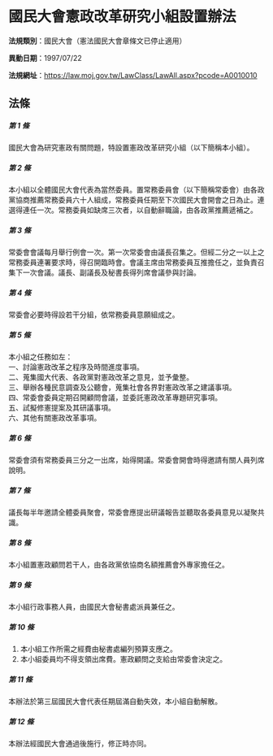 # 國民大會憲政改革研究小組設置辦法

**法規類別**：國民大會（憲法國民大會章條文已停止適用）

**異動日期**：1997/07/22  

**法規網址**：https://law.moj.gov.tw/LawClass/LawAll.aspx?pcode=A0010010





## 法條
##### 第 1 條
國民大會為研究憲政有關問題，特設置憲政改革研究小組（以下簡稱本小組）。

##### 第 2 條
本小組以全體國民大會代表為當然委員。置常務委員會（以下簡稱常委會）由各政黨協商推薦常務委員六十人組成，常務委員任期至下次國民大會開會之日為止。連選得連任一次。常務委員如缺席三次者，以自動辭職論，由各政黨推薦遞補之。

##### 第 3 條
常委會會議每月舉行例會一次。第一次常委會由議長召集之。但經二分之一以上之常務委員連署要求時，得召開臨時會。會議主席由常務委員互推擔任之，並負責召集下一次會議。議長、副議長及秘書長得列席會議參與討論。

##### 第 4 條
常委會必要時得設若干分組，依常務委員意願組成之。

##### 第 5 條
本小組之任務如左：  
一、討論憲政改革之程序及時間進度事項。  
二、蒐集國大代表、各政黨對憲政改革之意見，並予彙整。  
三、舉辦各種民意調查及公聽會，蒐集社會各界對憲政改革之建議事項。  
四、常委會委員定期召開顧問會議，並委託憲政改革專題研究事項。  
五、試擬修憲提案及其研議事項。  
六、其他有關憲政改革事項。  

##### 第 6 條
常委會須有常務委員三分之一出席，始得開議。常委會開會時得邀請有關人員列席說明。

##### 第 7 條
議長每半年邀請全體委員聚會，常委會應提出研議報告並聽取各委員意見以凝聚共識。

##### 第 8 條
本小組置憲政顧問若干人，由各政黨依協商名額推薦會外專家擔任之。

##### 第 9 條
本小組行政事務人員，由國民大會秘書處派員兼任之。

##### 第 10 條
1. 本小組工作所需之經費由秘書處編列預算支應之。
1. 本小組委員均不得支領出席費。憲政顧問之支給由常委會決定之。

##### 第 11 條
本辦法於第三屆國民大會代表任期屆滿自動失效，本小組自動解散。

##### 第 12 條
本辦法經國民大會通過後施行，修正時亦同。


